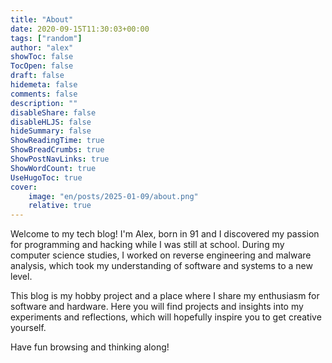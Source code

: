 ```yaml
---
title: "About"
date: 2020-09-15T11:30:03+00:00
tags: ["random"]
author: "alex"
showToc: false
TocOpen: false
draft: false
hidemeta: false
comments: false
description: ""
disableShare: false
disableHLJS: false
hideSummary: false
ShowReadingTime: true
ShowBreadCrumbs: true
ShowPostNavLinks: true
ShowWordCount: true
UseHugoToc: true
cover:
    image: "en/posts/2025-01-09/about.png"
    relative: true
---
```



Welcome to my tech blog! I'm Alex, born in 91 and I discovered my passion for programming and hacking while I was still at school. 
During my computer science studies, I worked on reverse engineering and malware analysis, 
which took my understanding of software and systems to a new level. 


This blog is my hobby project and a place where I share my enthusiasm for software and hardware. 
Here you will find projects and insights into my experiments and reflections, 
which will hopefully inspire you to get creative yourself.

Have fun browsing and thinking along!

